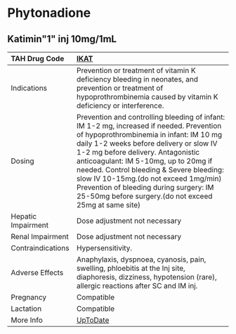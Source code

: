 # Phytonadione

## Katimin"1" inj 10mg/1mL

| TAH Drug Code      | [IKAT](https://www.tahsda.org.tw/drugs/hissearch.php?drug_code=IKAT)                                                                                                                                                                                                                                                                                                                                                                                |
|:-------------------|:----------------------------------------------------------------------------------------------------------------------------------------------------------------------------------------------------------------------------------------------------------------------------------------------------------------------------------------------------------------------------------------------------------------------------------------------------|
| Indications        | Prevention or treatment of vitamin K deficiency bleeding in neonates, and prevention or treatment of hypoprothrombinemia caused by vitamin K deficiency or interference.                                                                                                                                                                                                                                                                            |
| Dosing             | Prevention and controlling bleeding of infant: IM 1-2 mg, increased if needed. Prevention of hypoprothrombinemia in infant: IM 10 mg daily 1-2 weeks before delivery or slow IV 1-2 mg before delivery. Antagonistic anticoagulant: IM 5-10mg, up to 20mg if needed. Control bleeding & Severe bleeding: slow IV 10-15mg.(do not exceed 1mg/min) Prevention of bleeding during surgery: IM 25-50mg before surgery.(do not exceed 25mg at same site) |
| Hepatic Impairment | Dose adjustment not necessary                                                                                                                                                                                                                                                                                                                                                                                                                       |
| Renal Impairment   | Dose adjustment not necessary                                                                                                                                                                                                                                                                                                                                                                                                                       |
| Contraindications  | Hypersensitivity.                                                                                                                                                                                                                                                                                                                                                                                                                                   |
| Adverse Effects    | Anaphylaxis, dyspnoea, cyanosis, pain, swelling, phloebitis at the Inj site, diaphoresis, dizziness, hypotension (rare), allergic reactions after SC and IM inj.                                                                                                                                                                                                                                                                                    |
| Pregnancy          | Compatible                                                                                                                                                                                                                                                                                                                                                                                                                                          |
| Lactation          | Compatible                                                                                                                                                                                                                                                                                                                                                                                                                                          |
| More Info          | [UpToDate](https://www.uptodate.com/contents/vitamin-k-phytonadione-phytomenadione-drug-information)                                                                                                                                                                                                                                                                                                                                                |

